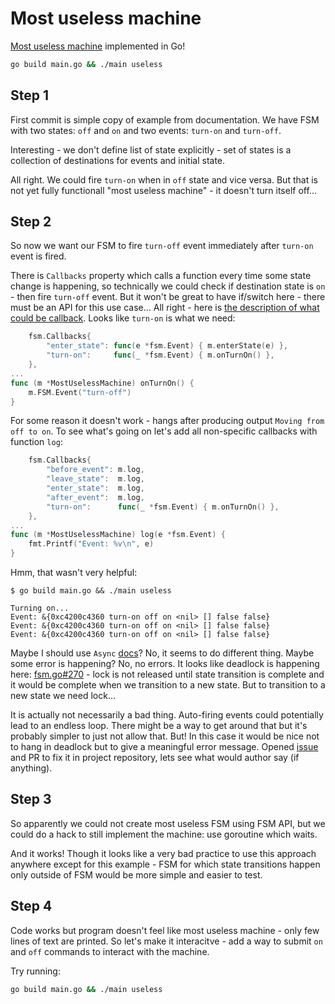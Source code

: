 # Most useless machine

[Most useless machine](https://www.youtube.com/watch?v=Z86V_ICUCD4) implemented in Go!

```bash
go build main.go && ./main useless
```

## Step 1

First commit is simple copy of example from documentation. We have FSM with two states: `off` and `on` and two events: `turn-on` and `turn-off`.

Interesting - we don't define list of state explicitly - set of states is a collection of destinations for events and initial state.

All right. We could fire `turn-on` when in `off` state and vice versa.
But that is not yet fully functionall "most useless machine" - it doesn't turn itself off...

## Step 2

So now we want our FSM to fire `turn-off` event immediately after `turn-on` event is fired.

There is `Callbacks` property which calls a function every time some state change is happening, so technically we could check if destination state is `on` - then fire `turn-off` event. But it won't be great to have if/switch here - there must be an API for this use case...
All right - here is [the description of what could be callback](https://godoc.org/github.com/looplab/fsm#NewFSM). Looks like `turn-on` is what we need:

```go
    fsm.Callbacks{
        "enter_state": func(e *fsm.Event) { m.enterState(e) },
        "turn-on":     func(_ *fsm.Event) { m.onTurnOn() },
    },
...
func (m *MostUselessMachine) onTurnOn() {
    m.FSM.Event("turn-off")
}
```

For some reason it doesn't work - hangs after producing output `Moving from off to on`. To see what's going on let's add all non-specific callbacks with function `log`:

```go
    fsm.Callbacks{
        "before_event": m.log,
        "leave_state":  m.log,
        "enter_state":  m.log,
        "after_event":  m.log,
        "turn-on":      func(_ *fsm.Event) { m.onTurnOn() },
    },
...
func (m *MostUselessMachine) log(e *fsm.Event) {
    fmt.Printf("Event: %v\n", e)
}
```

Hmm, that wasn't very helpful:

```console
$ go build main.go && ./main useless

Turning on...
Event: &{0xc4200c4360 turn-on off on <nil> [] false false}
Event: &{0xc4200c4360 turn-on off on <nil> [] false false}
Event: &{0xc4200c4360 turn-on off on <nil> [] false false}
```

Maybe I should use `Async` [docs](https://godoc.org/github.com/looplab/fsm#Event.Async)? No, it seems to do different thing. Maybe some error is happening? No, no errors. It looks like deadlock is happening here: [fsm.go#270](https://github.com/looplab/fsm/blob/master/fsm.go#L270) - lock is not released until state transition is complete and it would be complete when we transition to a new state. But to transition to a new state we need lock...

It is actually not necessarily a bad thing. Auto-firing events could potentially lead to an endless loop. There might be a way to get around that but it's probably simpler to just not allow that. But! In this case it would be nice not to hang in deadlock but to give a meaningful error message. Opened [issue](https://github.com/looplab/fsm/issues/36) and PR to fix it in project repository, lets see what would author say (if anything).

## Step 3

So apparently we could not create most useless FSM using FSM API, but we could do a hack to still implement the machine: use goroutine which waits.

And it works! Though it looks like a very bad practice to use this approach anywhere except for this example - FSM for which state transitions happen only outside of FSM would be more simple and easier to test.

## Step 4

Code works but program doesn't feel like most useless machine - only few lines of text are printed. So let's make it interacitve - add a way to submit `on` and `off` commands to interact with the machine.

Try running:

```bash
go build main.go && ./main useless
```
